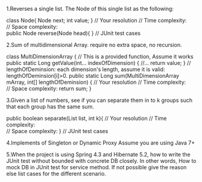 1.Reverses a single list.  The Node of this single list as the following:

class Node{
 Node next;
 int value;
}
// Your resolution 
// Time complexity:  
// Space complexity:  
public Node reverse(Node head){
}
// JUnit test cases 

2.Sum of multidimensional Array. require no extra space, no recursion. 

class MultiDimensionArray {
    // This is a provided function, Assume it works
    public static Long getValue(int... indexOfDimension) {
        //... 
        return value;
    }
    // lengthOfDeminsion: each dimension's length, assume it is valid: lengthOfDeminsion[i]>0.
    public static Long sum(MultiDimensionArray mArray, int[] lengthOfDeminsion) { 
   // Your resolution 
   // Time complexity:  
   // Space complexity: 
    return sum;
    }
 
3.Given a list of numbers, see if you can separate them in to k groups such that each group has the same sum. 

public boolean separate(List<Integer> list, int k){
   // Your resolution 
   // Time complexity:  
   // Space complexity: 
}
  // JUnit test cases 
  
4.Implements of  Singleton or Dynamic Proxy
Assume you are using Java 7+

5.When the project is using Spring 4.3  and Hibernate 5.2, how to write the JUnit test without bounded with concrete DB closely. In other words, How to mock DB in JUnit test for service method.  If not possible give the reason else list cases for the different scenario. 
